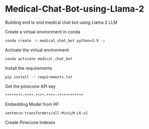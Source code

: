 # Medical-Chat-Bot-using-Llama-2
Building end to end medical chat bot using Llama 2 LLM

Create a virtual environment in conda 
```bash
conda create -n medical_chat_bot python=3.9 -y
```
Activate the virtual environment
```bash
conda activate medical_chat_bot
```
Install the requirements
```bash
pip install -r requirements.txt
```
Get the pinecone API key
```bash
********-****-****-****-************
```
Embedding Model from HF
```bash
sentence-transformers/all-MiniLM-L6-v2
```
Create Pinecone Indexes
